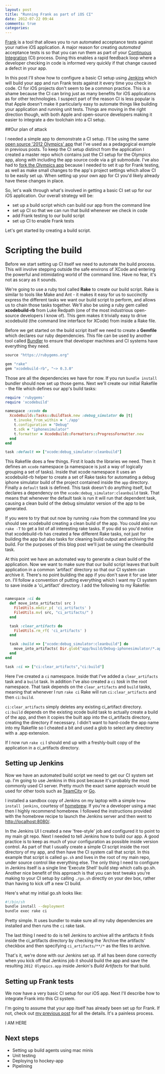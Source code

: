 ```yaml
---
layout: post
title: "Running Frank as part of iOS CI"
date: 2012-07-22 09:44
comments: true
categories: 
---
```


[Frank](http://testingwithfrank.com) is a tool that allows you to run automated acceptance tests against your native iOS application. A major reason for creating *automated* acceptance tests is so that you can run them as part of your [Continuous Integration](http://martinfowler.com/articles/continuousIntegration.html) (CI) process. Doing this enables a rapid feedback loop where a developer checking in code is informed very quickly if that change caused a defect in your app. 

In this post I'll show how to configure a basic CI setup using [Jenkins](http://jenkinsci.org) which will build your app and run Frank tests against it every time you check in code. CI for iOS projects don't seem to be a common practice. This is a shame because the CI can bring just as many benefits for iOS applications as for other technologies. I suspect part of the reason CI is less popular is that Apple doesn't make it particularly easy to automate things like building your application and running unit tests. Things are moving in the right direction though, with both Apple and open-source developers making it easier to integrate a dev toolchain into a CI setup.

##Our plan of attack

I needed a simple app to demonstrate a CI setup. I'll be using the same [open source '2012 Olympics' app](https://github.com/Frahaan/2012-Olympics-iOS--iPad-and-iPhone--source-code) that I've used as a pedagogical example in previous posts. To keep the CI setup distinct from the application I created a master repo which contains just the CI setup for the Olympics app, along with including the app source code via a git submodule. I've also had to [fork the Olympics app](https://github.com/moredip/2012-Olympics-iOS--iPad-and-iPhone--source-code) because I needed to set it up for Frank testing, as well as make small changes to the app's project settings which allow CI to be easily set up. When setting up your own app for CI you'd likely already have these changes in place.

So, let's walk through what's involved in getting a basic CI set up for our iOS application. Our overall strategy will be:

- set up a build script which can build our app from the command line
- set up CI so that we can run that build whenever we check in code
- add Frank testing to our build script
- set up CI to enable Frank tests 

Let's get started by creating a build script.

# Scripting the build

Before we start setting up CI itself we need to automate the build process. This will involve stepping outside the safe environs of XCode and entering the powerful and intimidating world of the command line. Have no fear, it's not as scary as it sounds.

We're going to use a ruby tool called **Rake** to create our build script. Rake is similar to tools like Make and Ant - it makes it easy for us to succinctly express the different tasks we want our build script to perform, and allows us to chain those tasks together. We'll also be using a ruby gem called **xcodebuild-rb** from Luke Redpath (one of the most industrious open-source developers I know of). This gem makes it trivially easy to drive xcodebuild (the command line interface for XCode) from inside a Rake file.

Before we get started on the build script itself we need to create a **Gemfile** which declares our ruby dependencies. This file can be used by another tool called [Bundler](http://gembundler.com/) to ensure that developer machines and CI systems have everything they need. 

``` ruby Gemfile
source "https://rubygems.org"

gem "rake"
gem "xcodebuild-rb", "~> 0.3.0"
```

Those are all the dependencies we have for now. If you run `bundle install` bundler should now set up those gems. Next we'll create our initial Rakefile - the file which defines our app's build tasks:

``` ruby Rakefile
require 'rubygems'
require 'xcodebuild'

namespace :xcode do
  XcodeBuild::Tasks::BuildTask.new :debug_simulator do |t|
    t.invoke_from_within = './app'
    t.configuration = "Debug"
    t.sdk = "iphonesimulator"
    t.formatter = XcodeBuild::Formatters::ProgressFormatter.new
  end
end

task :default => ["xcode:debug_simulator:cleanbuild"]
```

This Rakefile does a few things. First it loads the libraries we need. Then it defines an `xcode` namespace (a namespace is just a way of logically grouping a set of tasks). Inside that xcode namespace it uses an xcodebuild-rb helper to create a set of Rake tasks for automating a debug iphone simulator build of the project contained inside the `app` directory. Finally a `default` task is defined. This task doesn't do anything itself, but declares a dependency on the `xcode:debug_simulator:cleanbuild` task. That means that whenever the default task is run it will run that dependent task, causing a clean build of the debug simulator version of the app to be generated.

If you were to try that out now by running `rake` from the command line you should see xcodebuild creating a clean build of the app. You could also run `rake -T` to get a list of all interesting rake tasks. If you did so you'd notice that xcodebuild-rb has created a few different Rake tasks, not just for building the app but also tasks for cleaning build output and archiving the build. For the purposes of this blog post we'll just be using the cleanbuild task.

At this point we have an automated way to generate a clean build of the application. Now we want to make sure that our build script leaves that built application in a common 'artifact' directory so that our CI system can archive it. There's no point building the app if you don't save it for use later on. I'll follow a convention of putting everything which I want my CI system to save inside a 'ci_artifact' directory. I add the following to my Rakefile:

``` ruby Rakefile additions

namespace :ci do
  def move_into_artifacts( src )
    FileUtils.mkdir_p( 'ci_artifacts' )
    FileUtils.mv( src, "ci_artifacts/" )
  end

  task :clear_artifacts do
    FileUtils.rm_rf( 'ci_artifacts' )
  end

  task :build => ["xcode:debug_simulator:cleanbuild"] do
    move_into_artifacts( Dir.glob("app/build/Debug-iphonesimulator/*.app") )
  end
end

task :ci => ["ci:clear_artifacts","ci:build"]
```

Here I've created a `ci` namespace. Inside that I've added a `clear_artifacts` task and a `build` task. In addition I've also created a `ci` *task* in the root namespace. That task depends on the `clear_artifacts` and `build` tasks, meaning that whenever I run `rake ci` Rake will run `ci:clear_artifacts` and then `ci:build`. 

`ci:clear_artifacts` simply deletes any existing ci_artifact directory. `ci:build` depends on the existing xcode build task to actually create a build of the app, and then it copies the built app into the ci_artifacts directory, creating the directory if necessary. I didn't want to hard-code the app name into my Rakefile so I cheated a bit and used a glob to select any directory with a .app extension.

If I now run `rake ci` I should end up with a freshly-built copy of the application in a ci_artifacts directory.

## Setting up Jenkins

Now we have an automated build script we need to get our CI system set up. I'm going to use Jenkins in this post because it's probably the most commonly used CI server. Pretty much the exact same approach would be used for other tools such as [TeamCity](http://www.jetbrains.com/teamcity/) or [Go](http://www.thoughtworks-studios.com/go-agile-release-management).

I installed a sandbox copy of Jenkins on my laptop with a simple `brew install jenkins`, courtesy of [homebrew](http://mxcl.github.com/homebrew/). If you're a developer using a mac then I highly recommend homebrew. I followed the instructions provided with the homebrew recipe to launch the Jenkins server and then went to [http://localhost:8080/](http://localhost:8080/).

In the Jenkins UI I created a new 'free-style' job and configured it to point to my main git repo. Next I needed to tell Jenkins how to build our app. A good practice is to keep as much of your configuration as possible inside version control. As part of that I usually create a simple CI script inside the root directory of my app, and then have the CI system call that script. In this example that script is called `go.sh` and lives in the root of my main repo, under source control like everything else. The only thing I need to configure in Jenkins itself is a single line 'Execute Shell' build step which calls go.sh. Another nice benefit of this approach is that you can test tweaks you're making to your CI setup by calling `./go.sh` directly on your dev box, rather than having to kick off a new CI build. 

Here's what my initial go.sh looks like:

```sh go.sh
#!/bin/sh
bundle install --deployment
bundle exec rake ci
```

Pretty simple. It uses bundler to make sure all my ruby dependencies are installed and then runs the `ci` rake task.

The last thing I need to do is tell Jenkins to archive all the artifacts it finds inside the ci_artifacts directory by checking the 'Archive the artifacts' checkbox and then specifying `ci_artifacts/**/*` as the files to archive.

That's it, we're done with our Jenkins set up. If all has been done correctly when you kick off that Jenkins job it should build the app and save the resulting `2012 Olympics.app` inside Jenkin's *Build Artifacts* for that build.

## Setting up Frank tests

We now have a very basic CI setup for our iOS app. Next I'll describe how to integrate Frank into this CI system. 

I'm going to assume that your app itself has already been set up for Frank. If not, check out [my previous post](/blog/2012/06/24/writing-your-first-frank-test/) for all the details. It's a painless process.

I AM HERE

## Next steps

- Setting up build agents using mac minis
- Unit testing
- Deploying to hockey-app
- Pipelining
